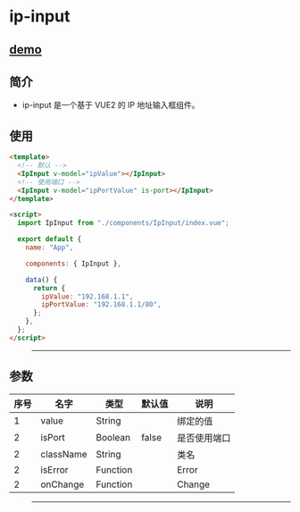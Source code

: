 # ip-input

## [demo](https://daydayup001001.github.io/ip-input/)

## 简介

- ip-input 是一个基于 VUE2 的 IP 地址输入框组件。

## 使用

```html
<template>
  <!-- 默认 -->
  <IpInput v-model="ipValue"></IpInput>
  <!-- 使用端口 -->
  <IpInput v-model="ipPortValue" is-port></IpInput>
</template>

<script>
  import IpInput from "./components/IpInput/index.vue";

  export default {
    name: "App",

    components: { IpInput },

    data() {
      return {
        ipValue: "192.168.1.1",
        ipPortValue: "192.168.1.1/80",
      };
    },
  };
</script>
```

> ---

## 参数

| 序号 | 名字      | 类型     | 默认值 | 说明         |
| ---- | --------- | -------- | ------ | ------------ |
| 1    | value     | String   |        | 绑定的值     |
| 2    | isPort    | Boolean  | false  | 是否使用端口 |
| 2    | className | String   |        | 类名         |
| 2    | isError   | Function |        | Error        |
| 2    | onChange  | Function |        | Change       |

> ---
